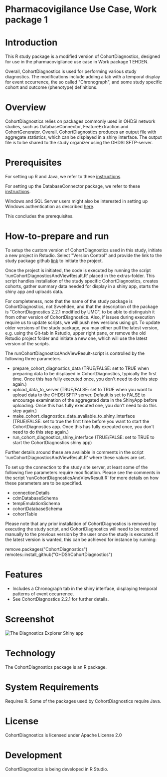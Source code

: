 Pharmacovigilance Use Case, Work package 1
==========================================

Introduction
============
This R study package is a modified version of CohortDiagnostics, designed for use in the pharmacovigilance use case in Work package 1 EHDEN. 

Overall, CohortDiagnostics is used for performing various study diagnostics. The modifications include adding a tab with a temporal display for event occurrence, the so called "Chronograph", and some study specific cohort and outcome (phenotype) definitions.

Overview
=======================
CohortDiagnostics relies on packages commonly used in OHDSI network studies, such as DatabaseConnector, FeatureExtraction and CohortGenerator. Overall, CohortDiagnostics produces an output file with aggregate statistics, which can be displayed in a shiny interface. The output file is to be shared to the study organizer using the OHDSI SFTP-server. 

Prerequisites
=======================
For setting up R and Java, we refer to these [instructions](https://ohdsi.github.io/Hades/rSetup.html).

For setting up the DatabaseConnector package, we refer to these [instructions](http://ohdsi.github.io/DatabaseConnector/articles/Connecting.html#obtaining-drivers).

Windows and SQL Server users might also be interested in setting up Windows authentication as described [here](http://ohdsi.github.io/DatabaseConnector/reference/connect.html#windows-authentication-for-sql-server-1).

This concludes the prerequisites.

How-to-prepare and run
=======================
To setup the custom version of CohortDiagnostics used in this study, initiate a new project in Rstudio. Select "Version Control"
and provide the link to the study package github [link](https://github.com/ohdsi-studies/SvvEhden) to initiate the project. 

Once the project is initiated, the code is executed by running the script 'runCohortDiagnosticsAndViewResult.R' placed in the extras-folder. This script handles installation of the study specific CohortDiagnostics, creates cohorts, gather summary data needed for display in a shiny app, starts the shiny app and uploads data. 

For completeness, note that the name of the study package is CohortDiagnostics, not Svvehden, and that the description of the package is "CohortDiagnostics 2.2.1 modified by UMC", to be able to distinguish it from other version of CohortDiagnostics. Also, if issues during execution require us to update scripts, we will push new versions using git. To update older versions of the study package, you may either pull the latest version, e.g. using the Git-tab in Rstudio, upper right pane, or  remove the old Rstudio project folder and initiate a new one, which will use the latest version of the scripts.
      
The runCohortDiagnosticsAndViewResult-script is controlled by the following three parameters. 

* prepare_cohort_diagnostics_data (TRUE/FALSE: set to TRUE when preparing data to be displayed in CohortDiagnostics, typically the first time. Once this has fully executed once, you don't need to do this step again.)
* upload_data_to_server (TRUE/FALSE: set to TRUE when you want to upload data to the OHDSI SFTP server. Default is set to FALSE to encourage  examination of the aggregated data in the ShinyApp before uploading. Once this has fully executed one, you don't need to do this step again.)
* make_cohort_diagnostics_data_avaliable_to_shiny_interface (TRUE/FALSE: set to true the first time before you want to start the CohortDiagnostics app. Once this has fully executed once, you don't need to do this step again.)
* run_cohort_diagnostics_shiny_interface (TRUE/FALSE: set to TRUE to start the CohortDiagnostics shiny app)

Further details around these are available in comments in the script 'runCohortDiagnosticsAndViewResult.R' where these values are set. 

To set up the connection to the study site server, at least some of the following five parameters require modification. Please see the comments in the script 'runCohortDiagnosticsAndViewResult.R' for more details on how these parameters are to be specified.

* connectionDetails 
* cdmDatabaseSchema 
* tempEmulationSchema
* cohortDatabaseSchema 
* cohortTable

Please note that any prior installation of CohortDiagnostics is removed by executing the study script, and CohortDiagnostics will need to be restored manually to the previous version by the user once the study is executed. If the latest version is wanted, this can be achieved for instance by running:

remove.packages("CohortDiagnostics")
remotes::install_github("OHDSI/CohortDiagnostics")

Features
========
- Includes a Chronograph tab in the shiny interface, displaying temporal patterns of event occurrence. 
- See CohortDiagnostics 2.2.1 for further details.

Screenshot
==========
![The Diagnostics Explorer Shiny app](vignettes/shiny.png)

Technology
==========
The CohortDiagnostics package is an R package.

System Requirements
===================
Requires R. Some of the packages used by CohortDiagnostics require Java.

License
=======
CohortDiagnostics is licensed under Apache License 2.0

Development
===========
CohortDiagnostics is being developed in R Studio.

